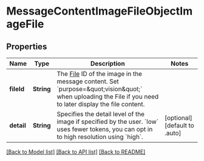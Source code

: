 # MessageContentImageFileObjectImageFile

## Properties
Name | Type | Description | Notes
------------ | ------------- | ------------- | -------------
**fileId** | **String** | The [File](/docs/api-reference/files) ID of the image in the message content. Set &#x60;purpose&#x3D;\&quot;vision\&quot;&#x60; when uploading the File if you need to later display the file content. | 
**detail** | **String** | Specifies the detail level of the image if specified by the user. &#x60;low&#x60; uses fewer tokens, you can opt in to high resolution using &#x60;high&#x60;. | [optional] [default to .auto]

[[Back to Model list]](../README.md#documentation-for-models) [[Back to API list]](../README.md#documentation-for-api-endpoints) [[Back to README]](../README.md)



